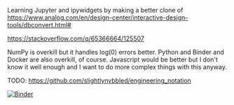 Learning Jupyter and ipywidgets by making a better clone of https://www.analog.com/en/design-center/interactive-design-tools/dbconvert.html#

https://stackoverflow.com/q/65366664/125507

NumPy is overkill but it handles log(0) errors better.  Python and Binder and Docker are also overkill, of course. Javascript would be better but I don't know it well enough and I want to do more complex things with this anyway.

TODO: https://github.com/slightlynybbled/engineering_notation

[![Binder](https://mybinder.org/badge_logo.svg)](https://mybinder.org/v2/gh/endolith/unit_converter/HEAD)